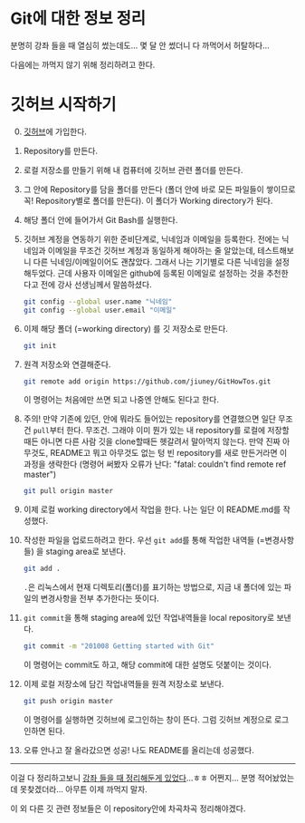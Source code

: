 # Git에 대한 정보 정리

분명히 강좌 들을 때 열심히 썼는데도... 몇 달 안 썼더니 다 까먹어서 허탈하다...

다음에는 까먹지 않기 위해 정리하려고 한다.





# 깃허브 시작하기

0. [깃허브](https://github.com)에 가입한다.

1. Repository를 만든다.

2. 로컬 저장소를 만들기 위해 내 컴퓨터에 깃허브 관련 폴더를 만든다.

3. 그 안에 Repository를 담을 폴더를 만든다 (폴더 안에 바로 모든 파일들이 쌓이므로 꼭! Repository별로 폴더를 만든다). 이 폴더가 Working directory가 된다.

4. 해당 폴더 안에 들어가서 Git Bash를 실행한다.

5. 깃허브 계정을 연동하기 위한 준비단계로, 닉네임과 이메일을 등록한다. 전에는 닉네임과 이메일을 무조건 깃허브 계정과 동일하게 해야하는 줄 알았는데, 테스트해보니 다른 닉네임/이메일이어도 괜찮았다. 그래서 나는 기기별로 다른 닉네임을 설정해두었다. 근데 사용자 이메일은 github에 등록된 이메일로 설정하는 것을 추천한다고 전에 강사 선생님께서 말씀하셨다.

   ```bash
   git config --global user.name "닉네임"
   git config --global user.email "이메일"
   ```

6. 이제 해당 폴더 (=working directory) 를 깃 저장소로 만든다.

   ```bash
   git init
   ```

7. 원격 저장소와 연결해준다.

   ```bash
   git remote add origin https://github.com/jiuney/GitHowTos.git
   ```

   이 명령어는 처음에만 쓰면 되고 나중엔 안해도 된다고 한다.

8. 주의! 만약 기존에 있던, 안에 뭐라도 들어있는 repository를 연결했으면 일단 무조건 `pull`부터 한다. 무조건. 그래야 이미 뭔가 있는 내 repository를 로컬에 저장할때든 아니면 다른 사람 깃을 clone할때든 헷갈려서 말아먹지 않는다. 만약 진짜 아무것도, README고 뭐고 아무것도 없는 텅 빈 repository를 새로 만든거라면 이 과정을 생략한다 (명령어 써봤자 오류가 난다: "fatal: couldn't find remote ref master")

   ```bash
   git pull origin master
   ```

9. 이제 로컬 working directory에서 작업을 한다. 나는 일단 이 README.md를 작성했다.

10. 작성한 파일을 업로드하려고 한다. 우선 `git add`를 통해 작업한 내역들 (=변경사항들) 을 staging area로 보낸다.

    ```bash
    git add .
    ```

    `.`은 리눅스에서 현재 디렉토리(폴더)를 표기하는 방법으로, 지금 내 폴더에 있는 파일의 변경사항을 전부 추가한다는 뜻이다.

11. `git commit`을 통해 staging area에 있던 작업내역들을 local repository로 보낸다.

    ```bash
    git commit -m "201008 Getting started with Git"
    ```

    이 명령어는 commit도 하고, 해당 commit에 대한 설명도 덧붙이는 것이다.

12. 이제 로컬 저장소에 담긴 작업내역들을 원격 저장소로 보낸다.

    ```bash
    git push origin master
    ```

    이 명령어를 실행하면 깃허브에 로그인하는 창이 뜬다. 그럼 깃허브 계정으로 로그인하면 된다.

13. 오류 안나고 잘 올라갔으면 성공! 나도 README를 올리는데 성공했다.



---



이걸 다 정리하고보니 [강좌 들을 때 정리해둔게 있었다](https://github.com/jiuney/Multicampus/tree/master/GitHub%20%ED%8A%B9%EA%B0%95)...ㅎㅎ 어쩐지... 분명 적어놨었는데 못찾겠더라... 아무튼 이제 까먹지 말자.



이 외 다른 깃 관련 정보들은 이 repository안에 차곡차곡 정리해야겠다.
